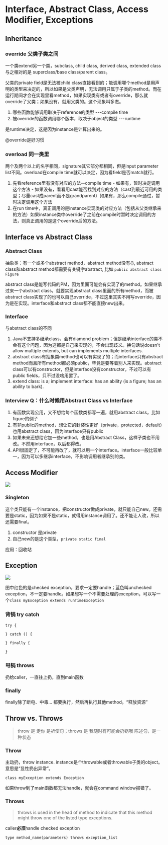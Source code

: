 # Interface, Abstract Class, Access Modifier, Exceptions

## Inheritance

### override 父类子类之间

一个类extend另一个类，subclass, child class, derived class, extended class 与之相对的是 superclass/base class/parent class。

父类的private field是无法被child class直接看到的；能调用哪个method是用声明的类型来决定的，所以如果是父类声明，无法调用只属于子类的method。而在运行期间才会在实现里看method，如果实现类有或者有override，那么就override了父类；如果没有，就用父类的。这个现象叫多态。

1. 哪些函数能够调用取决于reference的类型  ---compile time
2. 被override的函数调用哪个版本，取决于object的类型 ---runtime

是runtime决定，这是因为instance是计算出来的。

@override是好习惯

### overload 同一类里

两个及两个以上的名字相同，signature其它部分都相同，但是input parameter list不同。overload在compile time就可以决定，因为看field是否match就行。

1. 先看reference里有没有对应的方法--compile time - 如果有，暂时决定调用这个方法 - 如果没有，看看用cast能否找到对应的方法（cast到最近可用的类型；尽量cast成parent而不是grandparent）如果有，那么compile通过，暂时决定调用这个方法
2. 在run time中，真正调用的是instance实现类的对应方法（包括从父类继承来的方法）如果instance类中override了之前在compile时暂时决定调用的方法，则真正调用的是这个override后的方法。

## Interface vs Abstract Class

### Abstract Class

抽象类：有一个或多个abstract method，abstract method没有{}, abstract class和abstract method都需要有关键字abstract, 比如 `public abstract class Figure` 

abstract class是能写代码的PM，因为里面可能会有实现了的method。如果继承过来一个abstract class，就要实现abstract class里面的所有method，而被abstract class实现了的也可以自己override，不过这里其实不用写override，因为是在实现。interface和abstract class都不能直接new出来。

### Interface

与abstract class的不同

1. Java不支持多继承class，会有diamond problem；但是继承interface的类不会有这个问题，因为这都是自己来实现的，不会出现歧义。换句话说doesn't allow multiple extends, but can implements multiple interfaces. 
2. abstract class有抽象类method也可以有实现了的；而interface只有abstract method而且所有method都必须public，毕竟是要等着别人来实现。abstract class可以有constructor，但是interface没有constructor，不过可以有public fields，只不过没啥用罢了。
3. extend class: is a; implement interface: has an ability \(is a figure; has an ability to bark\). 

### Interview Q：什么时候用Abstract Class vs Interface

1. 有函数实现公用，又不想给每个函数类都写一遍，就用abstract class，比如figure的例子
2. 有非public的method，想让它的封装性更好（private，protected，default）也用abstract class，因为interface只有public
3. 如果未来还想给它加一些method，也是用Abstract Class，这样子类也不用改。不然用interface，以后都得改。 
4. API很固定了，不可能再改了，就可以用一个interface。interface一般比较单一，因为可以多继承interface，不影响调用者继承别的类。

## Access Modifier

![](../.gitbook/assets/image%20%2882%29.png)

### Singleton

这个类只能有一个instance，把constructor做成private，就只能自己new。还需要是static，因为如果不是static，就得用instance调用了。还不能让人改，所以还需要final。

1. constructor 是private
2. 自己new的是这个类型，`private static final` 

应用：回收站 

## Exception

![](../.gitbook/assets/image%20%2885%29.png)

图中红色的是checked exception，要求一定要handle；蓝色叫unchecked exception，不一定要handle。如果想写一个不需要处理的exception，可以写一个`class myException extends runTimeException`

### 背锅 try catch 

```text
try {

} catch () {

} finally {

}
```

### 甩锅 throws

扔给caller，一直往上扔，直到main函数

### finally

finally除了断电、中毒... 都要执行，然后再执行其他method。“释放资源”

## Throw vs. Throws

> throw 是 走你 是祈使句；throws 是 我随时有可能会扔锅哦 陈述句，是一种状态

### Throw 

主动扔，throw instance. instance是个throwable或者throwable子类的object。意思是“显性扔出异常”。

`class myException extends Exception`

如果throw到了main函数都无法handle，就会在command window报错了。

### Throws

> throws is used in the head of method to indicate that this method might throw one of the listed type exceptions.

caller**必须**handle checked exception

`type method_name(parameters) throws exception_list`



